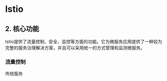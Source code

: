 # lstio

## 2. 核心功能

Istio提供了流量控制、安全、监控等方面的功能。它为微服务应用提供了一种较为完整的服务治理解决方案，并且可以采用统一的方式管理和监测微服务。

### 流量控制

传统服务